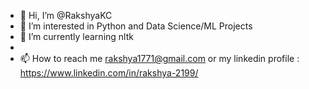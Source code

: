 - 👋 Hi, I’m @RakshyaKC
- 👀 I’m interested in Python and Data Science/ML Projects
- 🌱 I’m currently learning nltk
- 
- 📫 How to reach me 
rakshya1771@gmail.com or my linkedin profile : https://www.linkedin.com/in/rakshya-2199/

<!---
RakshyaKC25/RakshyaKC25 is a ✨ special ✨ repository because its `README.md` (this file) appears on your GitHub profile.
You can click the Preview link to take a look at your changes.
--->
